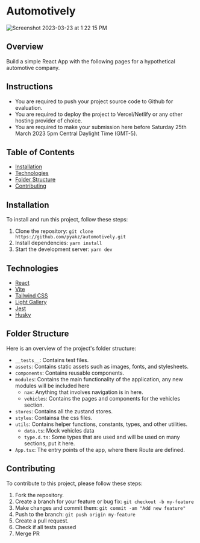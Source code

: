 # Automotively
![Screenshot 2023-03-23 at 1 22 15 PM](https://user-images.githubusercontent.com/49338297/227111168-4cddd1f3-15d4-47ff-a8d8-88c64027e4b8.png)

## Overview
Build a simple React App with the following pages for a hypothetical automotive company.

## Instructions
- You are required to push your project source code to Github for evaluation.
- You are required to deploy the project to Vercel/Netlify or any other hosting provider of choice.
- You are required to make your submission here before Saturday 25th March 2023 5pm Central Daylight Time (GMT-5).

## Table of Contents
- [Installation](#installation)
- [Technologies](#technologies)
- [Folder Structure](#folder-structure)
- [Contributing](#contributing)


## Installation

To install and run this project, follow these steps:

1. Clone the repository: `git clone https://github.com/pyakz/automotively.git`
2. Install dependencies: `yarn install`
3. Start the development server: `yarn dev`

## Technologies

- [React](https://react.dev/)
- [Vite](https://vitejs.dev/guide/)
- [Tailwind CSS](https://tailwindcss.com/)
- [Light Gallery](https://www.lightgalleryjs.com/docs/react/)
- [Jest](https://jestjs.io/)
- [Husky](https://typicode.github.io/husky/#/?id=install)

## Folder Structure

Here is an overview of the project's folder structure:

- `__tests__`: Contains test files.
- `assets`: Contains static assets such as images, fonts, and stylesheets.
- `components`: Contains reusable components.
- `modules`: Contains the main functionality of the application, any new modules will be included here
    - `nav`: Anything that involves navigation is in here.
    - `vehicles`: Contains the pages and components for the vehicles section.
- `stores`: Contains all the zustand stores.
- `styles`: Containsa the css files.
- `utils`: Contains helper functions, constants, types, and other utilities.
    - `data.ts`: Mock vehicles data
    - `type.d.ts`: Some types that are used and will be used on many sections, put it here.
- `App.tsx`: The entry points of the app, where there Route are defined.


## Contributing
To contribute to this project, please follow these steps:

1. Fork the repository.
2. Create a branch for your feature or bug fix: `git checkout -b my-feature`
3. Make changes and commit them: `git commit -am "Add new feature"`
4. Push to the branch: `git push origin my-feature`
5. Create a pull request.
6. Check if all tests passed
7. Merge PR

